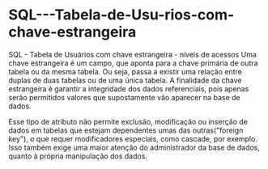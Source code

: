 # SQL---Tabela-de-Usu-rios-com-chave-estrangeira
SQL - Tabela de Usuários com chave estrangeira - níveis de acessos
Uma chave estrangeira é um campo, que aponta para a chave primária de outra tabela ou da mesma tabela. Ou seja, passa a existir uma relação entre duplas de duas tabelas ou de uma única tabela. A finalidade da chave estrangeira é garantir a integridade dos dados referenciais, pois apenas serão permitidos valores que supostamente vão aparecer na base de dados.

Esse tipo de atributo não permite exclusão, modificação ou inserção de dados em tabelas que estejam dependentes umas das outras("foreign key"), o que requer modificadores especiais, como cascade, por exemplo. Isso também exige uma maior atenção do administrador da base de dados, quanto à própria manipulação dos dados.

